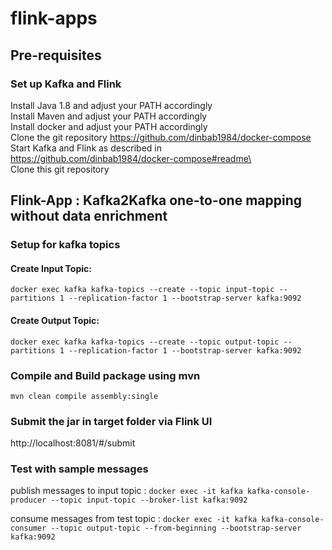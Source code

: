 # flink-apps

## Pre-requisites
### Set up Kafka and Flink
Install Java 1.8 and adjust your PATH accordingly  
Install Maven and adjust your PATH accordingly  
Install docker and adjust your PATH accordingly  
Clone the git repository https://github.com/dinbab1984/docker-compose  
Start Kafka and  Flink as described in https://github.com/dinbab1984/docker-compose#readme\  
Clone this git repository


## Flink-App : Kafka2Kafka one-to-one mapping without data enrichment
### Setup for kafka topics
#### Create Input Topic:
````docker exec kafka kafka-topics --create --topic input-topic --partitions 1 --replication-factor 1 --bootstrap-server kafka:9092````
#### Create Output Topic:
````docker exec kafka kafka-topics --create --topic output-topic --partitions 1 --replication-factor 1 --bootstrap-server kafka:9092````

### Compile and Build package using mvn
````mvn clean compile assembly:single````

### Submit the jar in target folder via Flink UI
http://localhost:8081/#/submit

### Test with sample messages
publish messages to input topic : ````docker exec -it kafka kafka-console-producer --topic input-topic --broker-list kafka:9092````

consume messages from test topic : ````docker exec -it kafka kafka-console-consumer --topic output-topic --from-beginning --bootstrap-server kafka:9092````